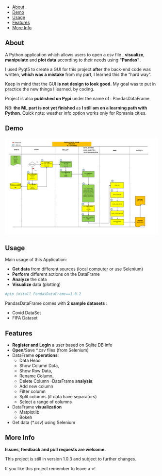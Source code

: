 - [About](#about)
- [Demo](#demo)
- [Usage](#usage)
- [Features](#features)
- [More Info](#more-info)

## About

A Python application which allows users to open a csv file
 , **visualize**, **manipulate** and **plot  data** according to their needs using **"Pandas"**.

I used Pyqt5 to create a GUI for this project **after** the back-end code was written, 
**which was a mistake** from my part, I learned this the "hard way".

Keep in mind that the  GUI **is not design to look good.**
My goal was to put in practice the new things I learned, by coding.

Project is also **published on Pypi** under the name of : PandasDataFrame

NB: **the ML part  is not yet finished** as **I still am on a learning path with Python**.
Quick note: weather info option works only for Romania cities.

## Demo

![img.png](img.png)



## Usage
  Main usage of this Application:
- **Get data** from different sources (local computer or use Selenium)
- **Perform** different actions on the DataFrame
- **Analyze** the data
- **Visualize** data (plotting)


```python
#pip install PandasDataFrame==1.0.2

```

PandasDataFrame comes with **2 sample datasets** :
- Covid DataSet
- FIFA Dataset


## Features
- **Register and Login** a user based on Sqlite DB info
- **Open**/Save *.csv files (from Selenium)
- DataFrame **operations**: 
  - Data Head
  - Show Column Data,
  - Show Row Data,
  - Rename Column, 
  - Delete Column
-DataFrame a**nalysis**:
  - Add new column
  - Filter column
  - Split columns (if data have separators)
  - Select a range of columns 
- DataFrame **visualization**
  - Matplotlib 
  - Bokeh
- Get data (*.csv) using Selenium

## More Info

**Issues, feedback and pull requests are welcome.**

This project is still in version 1.0.3 and subject to further changes.

If you like this project remember to leave a ⭐! 
